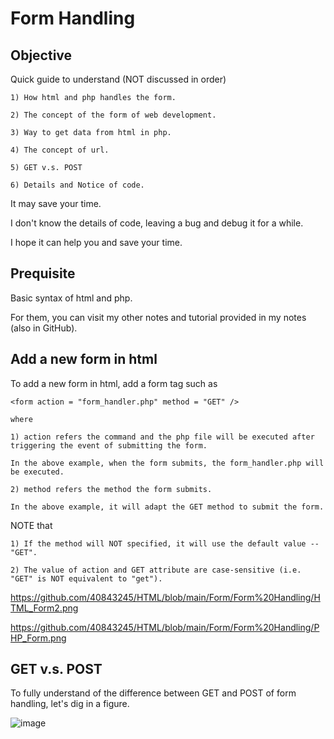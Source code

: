# Form Handling
## Objective
Quick guide to understand (NOT discussed in order)
  
    1) How html and php handles the form.
    
    2) The concept of the form of web development.
    
    3) Way to get data from html in php.
    
    4) The concept of url.
    
    5) GET v.s. POST
    
    6) Details and Notice of code.
   
It may save your time. 
    
I don't know the details of code, leaving a bug and debug it for a while.

I hope it can help you and save your time.
  
## Prequisite
Basic syntax of html and php.

For them, you can visit my other notes and tutorial provided in my notes (also in GitHub).


## Add a new form in html
To add a new form in html, add a form tag such as  

    <form action = "form_handler.php" method = "GET" />
    
    where 
    
    1) action refers the command and the php file will be executed after triggering the event of submitting the form.
    
    In the above example, when the form submits, the form_handler.php will be executed.
    
    2) method refers the method the form submits. 
    
    In the above example, it will adapt the GET method to submit the form.
    
NOTE that
    
    1) If the method will NOT specified, it will use the default value -- "GET".
    
    2) The value of action and GET attribute are case-sensitive (i.e. "GET" is NOT equivalent to "get").
    

https://github.com/40843245/HTML/blob/main/Form/Form%20Handling/HTML_Form2.png

https://github.com/40843245/HTML/blob/main/Form/Form%20Handling/PHP_Form.png

## GET v.s. POST
To fully understand of the difference between GET and POST of form handling, let's dig in a figure.

![image](https://user-images.githubusercontent.com/75050655/227727831-7e4ecfb3-16ef-458b-bb2d-956537376e71.png)


